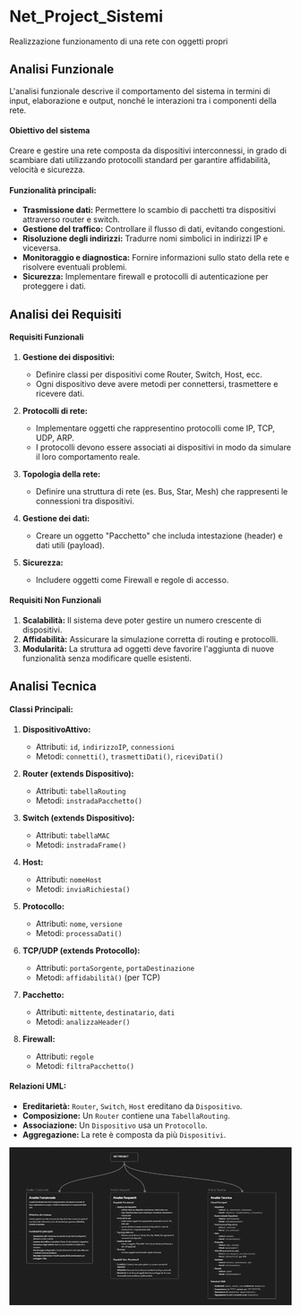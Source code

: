 # Net_Project_Sistemi
Realizzazione funzionamento di una rete con oggetti propri

## Analisi Funzionale
L'analisi funzionale descrive il comportamento del sistema in termini di input, elaborazione e output, nonché le interazioni tra i componenti della rete.

#### Obiettivo del sistema

Creare e gestire una rete composta da dispositivi interconnessi, in grado di scambiare dati utilizzando protocolli standard per garantire affidabilità, velocità e sicurezza.

#### Funzionalità principali:

- **Trasmissione dati:** Permettere lo scambio di pacchetti tra dispositivi attraverso router e switch.
- **Gestione del traffico:** Controllare il flusso di dati, evitando congestioni.
- **Risoluzione degli indirizzi:** Tradurre nomi simbolici in indirizzi IP e viceversa.
- **Monitoraggio e diagnostica:** Fornire informazioni sullo stato della rete e risolvere eventuali problemi.
- **Sicurezza:** Implementare firewall e protocolli di autenticazione per proteggere i dati.


## Analisi dei Requisiti
#### Requisiti Funzionali

1. **Gestione dei dispositivi:**
    
    - Definire classi per dispositivi come Router, Switch, Host, ecc.
    - Ogni dispositivo deve avere metodi per connettersi, trasmettere e ricevere dati.
2. **Protocolli di rete:**
    
    - Implementare oggetti che rappresentino protocolli come IP, TCP, UDP, ARP.
    - I protocolli devono essere associati ai dispositivi in modo da simulare il loro comportamento reale.
3. **Topologia della rete:**
    
    - Definire una struttura di rete (es. Bus, Star, Mesh) che rappresenti le connessioni tra dispositivi.
4. **Gestione dei dati:**
    
    - Creare un oggetto "Pacchetto" che includa intestazione (header) e dati utili (payload).
5. **Sicurezza:**
    
    - Includere oggetti come Firewall e regole di accesso.

#### Requisiti Non Funzionali

1. **Scalabilità:** Il sistema deve poter gestire un numero crescente di dispositivi.
2. **Affidabilità:** Assicurare la simulazione corretta di routing e protocolli.
3. **Modularità:** La struttura ad oggetti deve favorire l'aggiunta di nuove funzionalità senza modificare quelle esistenti.


## Analisi Tecnica
#### Classi Principali:

1. **DispositivoAttivo:**
    
    - Attributi: `id`, `indirizzoIP`, `connessioni`
    - Metodi: `connetti()`, `trasmettiDati()`, `riceviDati()`
2. **Router (extends Dispositivo):**
    
    - Attributi: `tabellaRouting`
    - Metodi: `instradaPacchetto()`
3. **Switch (extends Dispositivo):**
    
    - Attributi: `tabellaMAC`
    - Metodi: `instradaFrame()`
4. **Host:**
    
    - Attributi: `nomeHost`
    - Metodi: `inviaRichiesta()`
5. **Protocollo:**
    
    - Attributi: `nome`, `versione`
    - Metodi: `processaDati()`
6. **TCP/UDP (extends Protocollo):**
    
    - Attributi: `portaSorgente`, `portaDestinazione`
    - Metodi: `affidabilità()` (per TCP)
7. **Pacchetto:**
    
    - Attributi: `mittente`, `destinatario`, `dati`
    - Metodi: `analizzaHeader()`
8. **Firewall:**
    
    - Attributi: `regole`
    - Metodi: `filtraPacchetto()`

#### Relazioni UML:

- **Ereditarietà:** `Router`, `Switch`, `Host` ereditano da `Dispositivo`.
- **Composizione:** Un `Router` contiene una `TabellaRouting`.
- **Associazione:** Un `Dispositivo` usa un `Protocollo`.
- **Aggregazione:** La rete è composta da più `Dispositivi`.


![Schema Grafico](Schema_grafico.png)

